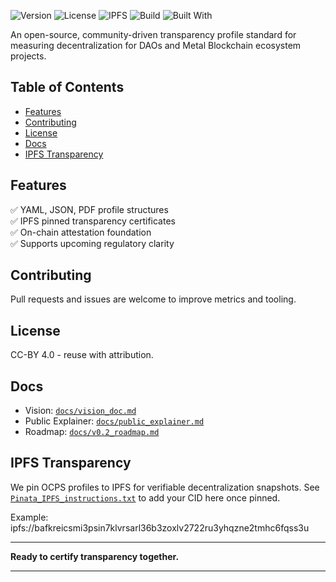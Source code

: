 
![Version](https://img.shields.io/badge/version-v0.1.2-blue)
![License](https://img.shields.io/badge/license-CC--BY%204.0-green)
![IPFS](https://img.shields.io/badge/IPFS-pinned-blue)
![Build](https://img.shields.io/badge/status-active-brightgreen)
![Built With](https://img.shields.io/badge/built%20with-community%20governance-blue)

An open-source, community-driven transparency profile standard for measuring decentralization for DAOs and Metal Blockchain ecosystem projects.

## Table of Contents
- [Features](#features)
- [Contributing](#contributing)
- [License](#license)
- [Docs](#docs)
- [IPFS Transparency](#ipfs-transparency)

## Features
✅ YAML, JSON, PDF profile structures  
✅ IPFS pinned transparency certificates  
✅ On-chain attestation foundation  
✅ Supports upcoming regulatory clarity

## Contributing
Pull requests and issues are welcome to improve metrics and tooling.

## License
CC-BY 4.0 - reuse with attribution.

## Docs
- Vision: [`docs/vision_doc.md`](docs/vision_doc.md)
- Public Explainer: [`docs/public_explainer.md`](docs/public_explainer.md)
- Roadmap: [`docs/v0.2_roadmap.md`](docs/v0.2_roadmap.md)

## IPFS Transparency
We pin OCPS profiles to IPFS for verifiable decentralization snapshots. See [`Pinata_IPFS_instructions.txt`](Pinata_IPFS_instructions.txt) to add your CID here once pinned.

Example: ipfs://bafkreicsmi3psin7klvrsarl36b3zoxlv2722ru3yhqzne2tmhc6fqss3u

---

**Ready to certify transparency together.**

---
